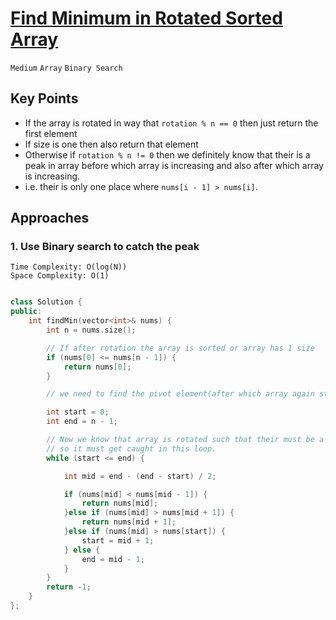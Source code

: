 # [Find Minimum in Rotated Sorted Array](https://leetcode.com/problems/find-minimum-in-rotated-sorted-array/description/)

`Medium` `Array` `Binary Search`

## Key Points

- If the array is rotated in way that `rotation % n == 0` then just return the first element
- If size is one then also return that element
- Otherwise if `rotation % n != 0` then we definitely know that their is a peak in array before which array is increasing and also after which array is increasing.
- i.e. their is only one place where `nums[i - 1] > nums[i]`.

## Approaches

### 1. Use Binary search to catch the peak

    Time Complexity: O(log(N))
    Space Complexity: O(1)

```c++

class Solution {
public:
    int findMin(vector<int>& nums) {
        int n = nums.size();

        // If after rotation the array is sorted or array has 1 size
        if (nums[0] <= nums[n - 1]) {
            return nums[0];
        }

        // we need to find the pivot element(after which array again start increasing)

        int start = 0;
        int end = n - 1;

        // Now we know that array is rotated such that their must be a peak
        // so it must get caught in this loop.
        while (start <= end) {

            int mid = end - (end - start) / 2;

            if (nums[mid] < nums[mid - 1]) {
                return nums[mid];
            }else if (nums[mid] > nums[mid + 1]) {
                return nums[mid + 1];
            }else if (nums[mid] > nums[start]) {
                start = mid + 1;
            } else {
                end = mid - 1;
            }
        }
        return -1;
    }
};
```
